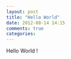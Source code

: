 ```yaml
---
layout: post
title: "Hello World"
date: 2012-08-14 14:15
comments: true
categories: 
---
```

Hello World !